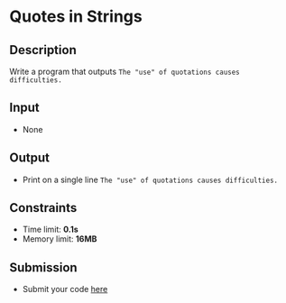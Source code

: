 # Quotes in Strings

## Description
Write a program that outputs `The "use" of quotations causes difficulties.`

## Input
- None

## Output
- Print on a single line `The "use" of quotations causes difficulties.`

## Constraints
- Time limit: **0.1s**
- Memory limit: **16MB**

## Submission
- Submit your code [here](http://bgcoder.com/Contests/Compete/Index/313#0)
